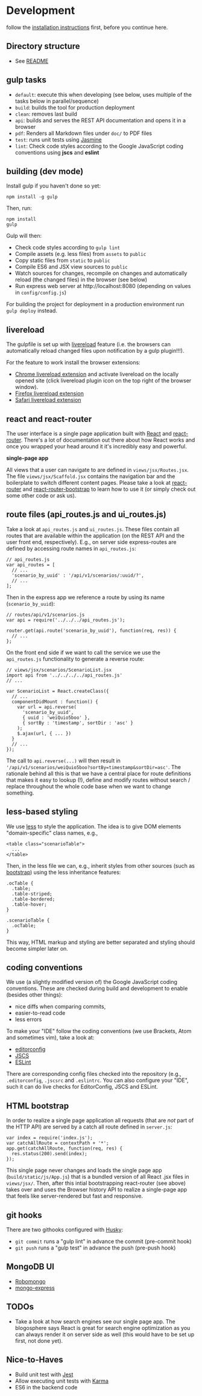 # Development

follow the [installation instructions](https://git.itm.uni-luebeck.de/organicity/node-scenario-tool/blob/master/doc/Install.md) first, before you continue here.

## Directory structure

* See [README](https://git.itm.uni-luebeck.de/organicity/node-scenario-tool/blob/master/README.md)

## gulp tasks

 * `default`: execute this when developing (see below, uses multiple of the tasks below in
   parallel/sequence)
 * `build`: builds the tool for production deployment
 * `clean`: removes last build
 * `api`: builds and serves the REST API documentation and opens it in a browser
 * `pdf`: Renders all Markdown files under `doc/` to PDF files
 * `test`: runs unit tests using [Jasmine](http://jasmine.github.io/)
 * `lint`: Check code styles according to the Google JavaScript coding conventions using **jscs** and **eslint**

## building (dev mode)

Install gulp if you haven't done so yet:

```
npm install -g gulp
```

Then, run:

```
npm install
gulp
```

Gulp will then:

 * Check code styles according to `gulp lint`
 * Compile assets (e.g. less files) from `assets` to `public`
 * Copy static files from `static` to `public`
 * Compile ES6 and JSX view sources to `public`
 * Watch sources for changes, recompile on changes and automatically reload (the changed files) in the browser (see below)
 * Run express web server at http://localhost:8080 (depending on values in `config/config.js`)

For building the project for deployment in a production environment run `gulp deploy` instead.

## livereload

The gulpfile is set up with [livereload](https://github.com/vohof/gulp-livereload) feature
(i.e. the browsers can automatically reload changed files upon notification by a gulp plugin!!!).

For the feature to work install the browser extensions:

* [Chrome livereload extension](https://chrome.google.com/webstore/detail/livereload/jnihajbhpnppcggbcgedagnkighmdlei) and
activate livereload on the locally opened site (click livereload plugin icon on the top right of the browser window).
* [Firefox livereload extension](http://download.livereload.com/2.0.8/LiveReload-2.0.8.xpi)
* [Safari livereload extension](http://download.livereload.com/2.0.9/LiveReload-2.0.9.safariextz)

## react and react-router

The user interface is a single page application built with [React](http://facebook.github.io/react/)
and [react-router](https://github.com/rackt/react-router). There's a lot of documentation out there about how React works and once you wrapped your head around it it's incredibly easy and powerful.

**single-page app**

All views that a user can navigate to are defined in ```views/jsx/Routes.jsx```. The file ```views/jsx/Scaffold.jsx``` contains the navigation bar and the boilerplate to switch different content pages. Please take a look at [react-router](https://github.com/rackt/react-router) and [react-router-bootstrap](https://github.com/react-bootstrap/react-router-bootstrap) to learn how to use it (or simply check out some other code or ask us).

## route files (api_routes.js and ui_routes.js)

Take a look at ```api_routes.js``` and ```ui_routes.js```. These files contain all routes that are available within the application (on the REST API and the user front end, respectively). E.g., on server side express-routes are defined by accessing route names in ```api_routes.js```:

```
// api_routes.js
var api_routes = [
  // ...
  'scenario_by_uuid' : '/api/v1/scenarios/:uuid/?',
  // ...
];
```

Then in the express app we reference a route by using its name (`scenario_by_uuid`):

```
// routes/api/v1/scenarios.js
var api = require('../../../api_routes.js');

router.get(api.route('scenario_by_uuid'), function(req, res)) {
  // ...
};
```

On the front end side if we want to call the service we use the `api_routes.js` functionality to
generate a reverse route:

```
// views/jsx/scenarios/ScenarioList.jsx
import api from '../../../../api_routes.js'
// ...

var ScenarioList = React.createClass({
  // ...
  componentDidMount : function() {
    var url = api.reverse(
      'scenario_by_uuid',
      { uuid : 'weiQuio5boo' },
      { sortBy : 'timestamp', sortDir : 'asc' }
    );
    $.ajax(url, { ... })
  }
  // ...
});
```

The call to `api.reverse(...)` will then result in `'/api/v1/scenarios/weiQuio5boo?sortBy=timestamp&sortDir=asc'`.
The rationale behind all this is that we have a central place for route definitions that makes it easy to lookup (!),
define and modify routes without search / replace throughout the whole code base when we want to change something.

## less-based styling

We use [less](http://lesscss.org/) to style the application. The idea is to give DOM elements "domain-specific" class names, e.g.,

```
<table class="scenarioTable">
  ...
</table>
```

Then, in the less file we can, e.g., inherit styles from other sources (such as [bootstrap](http://getbootstrap.com/)) using the less inheritance features:

```
.ocTable {
  .table;
  .table-striped;
  .table-bordered;
  .table-hover;
}

.scenarioTable {
  .ocTable;
}
```

This way, HTML markup and styling are better separated and styling should become simpler later on.

## coding conventions

We use (a slightly modified version of) the Google JavaScript coding conventions. These are checked
during build and development to enable (besides other things):

 * nice diffs when comparing commits,
 * easier-to-read code
 * less errors

To make your "IDE" follow the coding conventions (we use Brackets, Atom and sometimes vim), take a
look at:
* [editorconfig](http://editorconfig.org/)
* [JSCS](http://jscs.info/)
* [ESLint](http://eslint.org/)

There are corresponding config files checked into the repository (e.g., `.editorconfig`, `.jscsrc` and `.eslintrc`.
You can also configure your "IDE", such it can do live checks for EditorConfig, JSCS and ESLint.

## HTML bootstrap

In order to realize a single page application all requests (that are *not* part of the HTTP API) are
served by a catch all route defined in `server.js`:

```
var index = require('index.js');
var catchAllRoute = contextPath + '*';
app.get(catchAllRoute, function(req, res) {
  res.status(200).send(index);
});
```

This single page never changes and loads the single page app (`build/static/js/App.js`) that is
a bundled version of all React .jsx files in `views/jsx/`. Then, after this intial bootstrapping
react-router (see above) takes over and uses the Browser history API to realize a single-page app
that feels like server-rendered but fast and responsive.

## git hooks

There are two githooks configured with [Husky](https://github.com/typicode/husky):

* `git commit` runs a "gulp lint" in advance the commit (pre-commit hook)
* `git push` runs a "gulp test" in advance the push (pre-push hook)

## MongoDB UI

* [Robomongo](http://robomongo.org/)
* [mongo-express](https://github.com/andzdroid/mongo-express)

## TODOs

 * Take a look at how search engines see our single page app. The blogosphere says React is great
   for search engine optimization as you can always render it on server side as well (this would
   have to be set up first, not done yet).

## Nice-to-Haves

 * Build unit test with [Jest](https://facebook.github.io/jest/)
 * Allow executing unit tests with [Karma](http://karma-runner.github.io/)
 * ES6 in the backend code
